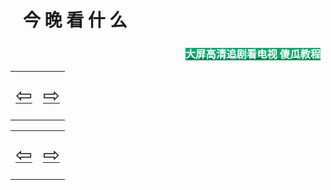 
<h1>&#160;&#160; 今 晚 看 什 么</h1>

<h3 align="right"><a href="https://kamonka.github.io/TVBox.html" target="_blank"><font style="background-color: rgb(4, 170, 109);" color="#ffffff">大屏高清追剧看电视 傻瓜教程</font></a><font color="#000000">&#160;&#160; </font></h3>
  
  
<table cellspacing="2" cellpadding="20" width="100%" border="0"><tbody>
    <tr>
      <td valign="top" width="100%">
        <p align="center"><a href="https://kamonka.github.io/5.html"><font size="6">⇦</font></a> &nbsp;&nbsp; <a href="https://kamonka.github.io/4.html"><font size="6">⇨</font></a></p>
      </td>
    </tr>
  </tbody></table>




<table cellspacing="2" cellpadding="20" width="100%" border="0"><tbody>
    <tr>
      <td valign="top" width="100%">
        <p align="center"><a href="https://kamonka.github.io/5.html"><font size="6">⇦</font></a> &nbsp;&nbsp; <a href="https://kamonka.github.io/4.html"><font size="6">⇨</font></a></p>
      </td>
    </tr>
  </tbody></table>
